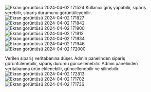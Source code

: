 ![Ekran görüntüsü 2024-04-02 171524](https://github.com/berdem98/PretzelPetApp/assets/127400459/a3de41e8-8a94-49b6-a5bf-0b85bbe5d42b)
Kullanıcı giriş yapabilir, sipariş verebilir, sipariş durumunu görüntüleyebilir.
![Ekran görüntüsü 2024-04-02 171827](https://github.com/berdem98/PretzelPetApp/assets/127400459/6c32704f-4538-4155-ac09-5c73523e615c)
![Ekran görüntüsü 2024-04-02 171842](https://github.com/berdem98/PretzelPetApp/assets/127400459/3349e850-c860-436d-8937-41a913fe9d90)
![Ekran görüntüsü 2024-04-02 171900](https://github.com/berdem98/PretzelPetApp/assets/127400459/02c84be8-0f82-4f40-8cfc-f55e6930446a)
![Ekran görüntüsü 2024-04-02 171912](https://github.com/berdem98/PretzelPetApp/assets/127400459/465bbea6-54f8-4d3b-914a-7841f85eb775)
![Ekran görüntüsü 2024-04-02 171934](https://github.com/berdem98/PretzelPetApp/assets/127400459/cc52ca60-2666-4c64-80d0-0ab3e7fef960)
![Ekran görüntüsü 2024-04-02 171946](https://github.com/berdem98/PretzelPetApp/assets/127400459/ebc3cd7e-6d04-4aca-addf-634698227857)
![Ekran görüntüsü 2024-04-02 172000](https://github.com/berdem98/PretzelPetApp/assets/127400459/b02485f9-386a-4047-9133-bea8340750bd)

Verilen sipariş veritabanına düşer. Admin panelinden sipariş görüntülenebilir, sipariş durumu güncellenebilir.
Admin panelinden veritabanına ürün eklenebilir, güncellenebilir ve silinebilir.
![Ekran görüntüsü 2024-04-02 172813](https://github.com/berdem98/PretzelPetApp/assets/127400459/80bf7037-ff59-4d0e-bd34-70507475362a)
![Ekran görüntüsü 2024-04-02 171702](https://github.com/berdem98/PretzelPetApp/assets/127400459/85e34cbe-34be-4c38-b5e0-4e44bb1a28c0)
![Ekran görüntüsü 2024-04-02 171736](https://github.com/berdem98/PretzelPetApp/assets/127400459/3d9b650c-83ed-4e84-8e1f-127b87eb156a)
